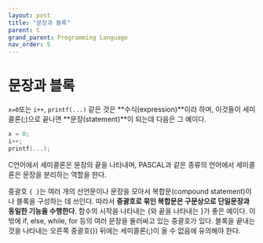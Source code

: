 ```yaml
---
layout: post
title: "문장과 블록"
parent: C
grand_parent: Programming Language
nav_order: 5
---
```


# 문장과 블록
`x=0`또는 `i++`, `printf(...)` 같은 것은 **수식(expression)**이라 하며, 이것들이 세미콜론(;)으로 끝나면 **문장(statement)**이 되는데 다음은 그 예이다.
```c
x = 0;
i++;
printf(...);
```
C언어에서 세미콜론은 문장의 끝을 나타내며, PASCAL과 같은 종류의 언어에서 세미콜론은 문장을 분리하는 역할을 한다. 
  
중괄호 `{ }`는 여러 개의 선언문이나 문장을 모아서 복합문(compound statement)이나 블록을 구성하는 데 쓰인다. 따라서 **중괄호로 묶인 복합문은 구문상으로 단일문장과 동일한 기능을 수행한다**. 
함수의 시작을 나타내는 \{와 끝을 나타내는 \}가 좋은 예이다. 이 밖에 if, else, while, for 등의 여러 문장을 둘러싸고 있는 중괄호가 있다. 블록을 끝내는 것을 나타내는 오른쪽 중괄호(\}) 뒤에는 세미콜론(;)이 올 수 없음에 유의해야 한다.